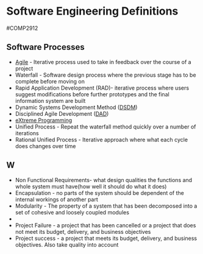 # Software Engineering Definitions
#COMP2912
## Software Processes
- [Agile](../../Professional%20Computing/Agile.md) - Iterative process used to take in feedback over the course of a project 
- Waterfall - Software design process where the previous stage has to be complete before moving on
- Rapid Application Development (RAD)- iterative process where users suggest modifications before further prototypes and the final information system are built
- Dynamic Systems Development Method ([DSDM](../../Professional%20Computing/DSDM.md))
- Disciplined Agile Development ([DAD](../../Professional%20Computing/DAD.md))
- [eXtreme Programming](../../Professional%20Computing/eXtreme%20Programming.md)
- Unified Process - Repeat the waterfall method quickly over a number of iterations 
- Rational Unified Process - Iterative approach where what each cycle does changes over time
## W
- Non Functional Requirements- what design qualities the functions and whole system must have(how well it should do what it does)
- Encapsulation - no parts of the system should be dependent of the internal workings of another part
- Modularity - The property of a system that has been decomposed into a set of cohesive and loosely coupled modules
- 
- Project Failure - a project that has been cancelled or a project that does not meet its budget, delivery, and business objectives
- Project success - a project that meets its budget, delivery, and business objectives. Also take quality into account